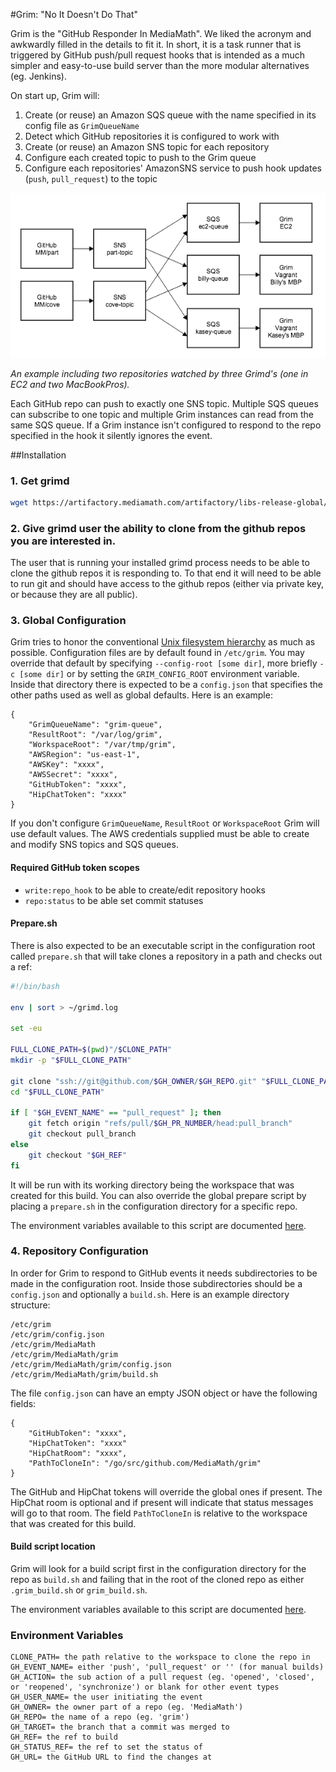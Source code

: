 #Grim: "No It Doesn't Do That"

Grim is the "GitHub Responder In MediaMath".  We liked the acronym and awkwardly filled in the details to fit it.  In short, it is a task runner that is triggered by GitHub push/pull request hooks that is intended as a much simpler and easy-to-use build server than the more modular alternatives (eg. Jenkins).

On start up, Grim will:

1. Create (or reuse) an Amazon SQS queue with the name specified in its config file as `GrimQueueName`
2. Detect which GitHub repositories it is configured to work with
3. Create (or reuse) an Amazon SNS topic for each repository
4. Configure each created topic to push to the Grim queue
5. Configure each repositories' AmazonSNS service to push hook updates (`push`, `pull_request`) to the topic

![Grimd data flow](docs/grimd.png "An example including 3 Grimd's (one in EC2 and two MacBookPros) and two repositories.")

_An example including two repositories watched by three Grimd's (one in EC2 and two MacBookPros)._

Each GitHub repo can push to exactly one SNS topic.  Multiple SQS queues can subscribe to one topic and multiple Grim instances can read from the same SQS queue.  If a Grim instance isn't configured to respond to the repo specified in the hook it silently ignores the event.

##Installation

### 1. Get grimd

```bash
wget https://artifactory.mediamath.com/artifactory/libs-release-global/com/mediamath/grim/grimd/[RELEASE]/grimd-[RELEASE].zip
```

### 2. Give grimd user the ability to clone from the github repos you are interested in.

The user that is running your installed grimd process needs to be able to clone the github repos it is responding to.  To that end it will need to be able to run git and should have access to the github repos (either via private key, or because they are all public).

### 3. Global Configuration

Grim tries to honor the conventional [Unix filesystem hierarchy](http://en.wikipedia.org/wiki/Unix_filesystem#Conventional_directory_layout) as much as possible.  Configuration files are by default found in `/etc/grim`.  You may override that default by specifying `--config-root [some dir]`, more briefly `-c [some dir]` or by setting the `GRIM_CONFIG_ROOT` environment variable.  Inside that directory there is expected to be a `config.json` that specifies the other paths used as well as global defaults.  Here is an example:

```
{
	"GrimQueueName": "grim-queue",
	"ResultRoot": "/var/log/grim",
	"WorkspaceRoot": "/var/tmp/grim",
	"AWSRegion": "us-east-1",
	"AWSKey": "xxxx",
	"AWSSecret": "xxxx",
	"GitHubToken": "xxxx",
	"HipChatToken": "xxxx"
}
```

If you don't configure `GrimQueueName`, `ResultRoot` or `WorkspaceRoot` Grim will use default values.  The AWS credentials supplied must be able to create and modify SNS topics and SQS queues.

#### Required GitHub token scopes

* `write:repo_hook` to be able to create/edit repository hooks
* `repo:status` to be able set commit statuses

#### Prepare.sh

There is also expected to be an executable script in the configuration root called `prepare.sh` that will take clones a repository in a path and checks out a ref:

```bash
#!/bin/bash

env | sort > ~/grimd.log

set -eu

FULL_CLONE_PATH=$(pwd)"/$CLONE_PATH"
mkdir -p "$FULL_CLONE_PATH"

git clone "ssh://git@github.com/$GH_OWNER/$GH_REPO.git" "$FULL_CLONE_PATH"
cd "$FULL_CLONE_PATH"

if [ "$GH_EVENT_NAME" == "pull_request" ]; then
	git fetch origin "refs/pull/$GH_PR_NUMBER/head:pull_branch"
	git checkout pull_branch
else
	git checkout "$GH_REF"
fi
```

It will be run with its working directory being the workspace that was created for this build.  You can also override the global prepare script by placing a `prepare.sh` in the configuration directory for a specific repo.

The environment variables available to this script are documented [here](#environment-variables).

### 4. Repository Configuration

In order for Grim to respond to GitHub events it needs subdirectories to be made in the configuration root.  Inside those subdirectories should be a `config.json` and optionally a `build.sh`.  Here is an example directory structure:

```
/etc/grim
/etc/grim/config.json
/etc/grim/MediaMath
/etc/grim/MediaMath/grim
/etc/grim/MediaMath/grim/config.json
/etc/grim/MediaMath/grim/build.sh
```

The file `config.json` can have an empty JSON object or have the following fields:

```
{
	"GitHubToken": "xxxx",
	"HipChatToken": "xxxx"
	"HipChatRoom": "xxxx",
	"PathToCloneIn": "/go/src/github.com/MediaMath/grim"
}
```

The GitHub and HipChat tokens will override the global ones if present.  The HipChat room is optional and if present will indicate that status messages will go to that room.  The field `PathToCloneIn` is relative to the workspace that was created for this build.

#### Build script location

Grim will look for a build script first in the configuration directory for the repo as `build.sh` and failing that in the root of the cloned repo as either `.grim_build.sh` or `grim_build.sh`.

The environment variables available to this script are documented [here](#environment-variables).

### Environment Variables 
```
CLONE_PATH= the path relative to the workspace to clone the repo in
GH_EVENT_NAME= either 'push', 'pull_request' or '' (for manual builds)
GH_ACTION= the sub action of a pull request (eg. 'opened', 'closed', or 'reopened', 'synchronize') or blank for other event types
GH_USER_NAME= the user initiating the event
GH_OWNER= the owner part of a repo (eg. 'MediaMath')
GH_REPO= the name of a repo (eg. 'grim')
GH_TARGET= the branch that a commit was merged to
GH_REF= the ref to build
GH_STATUS_REF= the ref to set the status of
GH_URL= the GitHub URL to find the changes at
```
